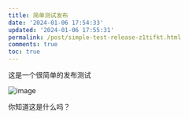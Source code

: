 ```yaml
---
title: 简单测试发布
date: '2024-01-06 17:54:33'
updated: '2024-01-06 17:55:31'
permalink: /post/simple-test-release-z1tifkt.html
comments: true
toc: true
---
```




这是一个很简单的发布测试

​![image](https://img.wush.cc/202401061755266.png?imageView2/0/format/webp/q/80)​

你知道这是什么吗？

‍
